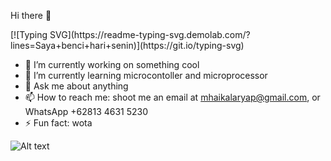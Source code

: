  Hi there 👋
<p align-items = center>
 <a>
[![Typing SVG](https://readme-typing-svg.demolab.com/?lines=Saya+benci+hari+senin)](https://git.io/typing-svg)
 </a>
</p>

- 🔭 I’m currently working on something cool
- 🌱 I’m currently learning microcontoller and microprocessor
- 💬 Ask me about anything
- 📫 How to reach me: shoot me an email at mhaikalaryap@gmail.com, or WhatsApp +62813 4631 5230
- ⚡ Fun fact: wota 

![Alt text](https://spotify-recently-played-readme.vercel.app/api?user=b1fv6ju7hs5q0pvqt3gj9c7c7&unique={true|1|on|yes})

